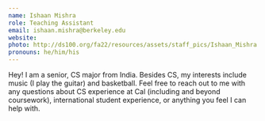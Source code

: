 ```yaml
---
name: Ishaan Mishra
role: Teaching Assistant
email: ishaan.mishra@berkeley.edu
website: 
photo: http://ds100.org/fa22/resources/assets/staff_pics/Ishaan_Mishra.jpeg
pronouns: he/him/his
---
```

Hey! I am a senior, CS major from India. Besides CS, my interests include music (I play the guitar) and basketball. Feel free to reach out to me with any questions about CS experience at Cal (including and beyond coursework), international student experience, or anything you feel I can help with.
